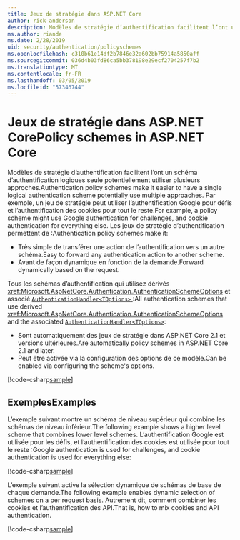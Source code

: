 ```yaml
---
title: Jeux de stratégie dans ASP.NET Core
author: rick-anderson
description: Modèles de stratégie d’authentification facilitent l’ont un schéma d’authentification logique unique
ms.author: riande
ms.date: 2/28/2019
uid: security/authentication/policyschemes
ms.openlocfilehash: c310b61e14df2b7846e32a602bb75914a5850aff
ms.sourcegitcommit: 036d4b03fd86ca5bb378198e29ecf2704257f7b2
ms.translationtype: MT
ms.contentlocale: fr-FR
ms.lasthandoff: 03/05/2019
ms.locfileid: "57346744"
---
```

# <a name="policy-schemes-in-aspnet-core"></a><span data-ttu-id="a9fb4-103">Jeux de stratégie dans ASP.NET Core</span><span class="sxs-lookup"><span data-stu-id="a9fb4-103">Policy schemes in ASP.NET Core</span></span>

<span data-ttu-id="a9fb4-104">Modèles de stratégie d’authentification facilitent l’ont un schéma d’authentification logiques seule potentiellement utiliser plusieurs approches.</span><span class="sxs-lookup"><span data-stu-id="a9fb4-104">Authentication policy schemes make it easier to have a single logical authentication scheme potentially use multiple approaches.</span></span> <span data-ttu-id="a9fb4-105">Par exemple, un jeu de stratégie peut utiliser l’authentification Google pour défis et l’authentification des cookies pour tout le reste.</span><span class="sxs-lookup"><span data-stu-id="a9fb4-105">For example, a policy scheme might use Google authentication for challenges, and cookie authentication for everything else.</span></span> <span data-ttu-id="a9fb4-106">Les jeux de stratégie d’authentification permettent de :</span><span class="sxs-lookup"><span data-stu-id="a9fb4-106">Authentication policy schemes make it:</span></span>

* <span data-ttu-id="a9fb4-107">Très simple de transférer une action de l’authentification vers un autre schéma.</span><span class="sxs-lookup"><span data-stu-id="a9fb4-107">Easy to forward any authentication action to another scheme.</span></span>
* <span data-ttu-id="a9fb4-108">Avant de façon dynamique en fonction de la demande.</span><span class="sxs-lookup"><span data-stu-id="a9fb4-108">Forward dynamically based on the request.</span></span>

<span data-ttu-id="a9fb4-109">Tous les schémas d’authentification qui utilisez dérivés <xref:Microsoft.AspNetCore.Authentication.AuthenticationSchemeOptions> et associé [ `AuthenticationHandler<TOptions>` ](/dotnet/api/microsoft.aspnetcore.authentication.authenticationhandler-1):</span><span class="sxs-lookup"><span data-stu-id="a9fb4-109">All authentication schemes that use derived <xref:Microsoft.AspNetCore.Authentication.AuthenticationSchemeOptions> and the associated [`AuthenticationHandler<TOptions>`](/dotnet/api/microsoft.aspnetcore.authentication.authenticationhandler-1):</span></span>

* <span data-ttu-id="a9fb4-110">Sont automatiquement des jeux de stratégie dans ASP.NET Core 2.1 et versions ultérieures.</span><span class="sxs-lookup"><span data-stu-id="a9fb4-110">Are automatically policy schemes in ASP.NET Core 2.1 and later.</span></span>
* <span data-ttu-id="a9fb4-111">Peut être activée via la configuration des options de ce modèle.</span><span class="sxs-lookup"><span data-stu-id="a9fb4-111">Can be enabled via configuring the scheme's options.</span></span>

[!code-csharp[sample](policyschemes/samples/AuthenticationSchemeOptions.cs?name=snippet)]

## <a name="examples"></a><span data-ttu-id="a9fb4-112">Exemples</span><span class="sxs-lookup"><span data-stu-id="a9fb4-112">Examples</span></span>

<span data-ttu-id="a9fb4-113">L’exemple suivant montre un schéma de niveau supérieur qui combine les schémas de niveau inférieur.</span><span class="sxs-lookup"><span data-stu-id="a9fb4-113">The following example shows a higher level scheme that combines lower level schemes.</span></span> <span data-ttu-id="a9fb4-114">L’authentification Google est utilisée pour les défis, et l’authentification des cookies est utilisée pour tout le reste :</span><span class="sxs-lookup"><span data-stu-id="a9fb4-114">Google authentication is used for challenges, and cookie authentication is used for everything else:</span></span>

[!code-csharp[sample](policyschemes/samples/Startup.cs?name=snippet1)]

<span data-ttu-id="a9fb4-115">L’exemple suivant active la sélection dynamique de schémas de base de chaque demande.</span><span class="sxs-lookup"><span data-stu-id="a9fb4-115">The following example enables dynamic selection of schemes on a per request basis.</span></span> <span data-ttu-id="a9fb4-116">Autrement dit, comment combiner les cookies et l’authentification des API.</span><span class="sxs-lookup"><span data-stu-id="a9fb4-116">That is, how to mix cookies and API authentication.</span></span>

 <!-- REVIEW, missing If set in public Func<HttpContext, string> ForwardDefaultSelector -->

[!code-csharp[sample](policyschemes/samples/Startup.cs?name=snippet2)]
